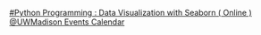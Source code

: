[#Python Programming : Data Visualization with Seaborn ( Online )   @UWMadison Events Calendar](https://qi.tc/qi/117967)
